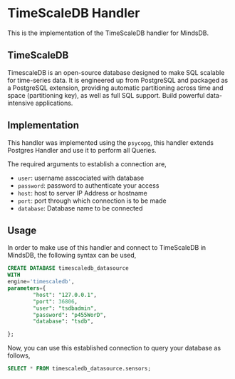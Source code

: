 # TimeScaleDB Handler

This is the implementation of the TimeScaleDB handler for MindsDB.

## TimeScaleDB
TimescaleDB is an open-source database designed to make SQL scalable for time-series data. It is engineered up from PostgreSQL and packaged as a PostgreSQL extension, providing automatic partitioning across time and space (partitioning key), as well as full SQL support. Build powerful data-intensive applications.

## Implementation
This handler was implemented using the `psycopg`, this handler extends Postgres Handler and use it to perform all Queries.

The required arguments to establish a connection are,
* `user`: username asscociated with database
* `password`: password to authenticate your access
* `host`: host to server IP Address or hostname
* `port`: port through which connection is to be made
* `database`: Database name to be connected

## Usage
In order to make use of this handler and connect to TimeScaleDB in MindsDB, the following syntax can be used,
~~~~sql
CREATE DATABASE timescaledb_datasource
WITH
engine='timescaledb',
parameters={
        "host": "127.0.0.1",
        "port": 36806,
        "user": "tsdbadmin",
        "password": "p455WorD",
        "database": "tsdb",

};
~~~~

Now, you can use this established connection to query your database as follows,
~~~~sql
SELECT * FROM timescaledb_datasource.sensors;
~~~~
